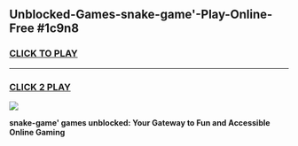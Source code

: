 
## Unblocked-Games-snake-game'-Play-Online-Free #1c9n8
<h3>
<a href="https://us.freeplayer.one?title=snake-game'&ref=10M">CLICK TO PLAY</a></h3>
<hr>

<h3>
<a href="https://us.freeplayer.one?title=snake-game'&ref=10M">CLICK 2 PLAY</a>
  
</h3>

<a href="https://us.freeplayer.one?title=snake-game'&ref=10M"><img src="https://clearcache.store/games.png"></a>


**snake-game' games unblocked: Your Gateway to Fun and Accessible Online Gaming**
